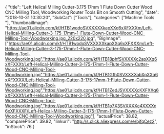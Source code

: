 {
	"title": "Left Helical Milling Cutter-3.175 17mm 1 Flute Down Cutter Wood CNC Milling Tool, Woodworking Router Tools Bit on Smooth Cutting",
	"date": "2018-10-31 10:30:20",
	"SubCat": ["Tools"],
	"categories": ["Machine Tools "],
	"thumbnailImage": "https://ae01.alicdn.com/kf/HTB1wodoSVXXXXXkapXXq6xXFXXXm/Left-Helical-Milling-Cutter-3-175-17mm-1-Flute-Down-Cutter-Wood-CNC-Milling-Tool-Woodworking.jpg_220x220.jpg",
	"BigImage": ["https://ae01.alicdn.com/kf/HTB1wodoSVXXXXXkapXXq6xXFXXXm/Left-Helical-Milling-Cutter-3-175-17mm-1-Flute-Down-Cutter-Wood-CNC-Milling-Tool-Woodworking.jpg","https://ae01.alicdn.com/kf/HTB18phfSVXXXXc2apXXq6xXFXXXt/Left-Helical-Milling-Cutter-3-175-17mm-1-Flute-Down-Cutter-Wood-CNC-Milling-Tool-Woodworking.jpg","https://ae01.alicdn.com/kf/HTB1Gfh0SVXXXXabXpXXq6xXFXXXX/Left-Helical-Milling-Cutter-3-175-17mm-1-Flute-Down-Cutter-Wood-CNC-Milling-Tool-Woodworking.jpg","https://ae01.alicdn.com/kf/HTB1ZedJSVXXXXcKXFXXq6xXFXXXf/Left-Helical-Milling-Cutter-3-175-17mm-1-Flute-Down-Cutter-Wood-CNC-Milling-Tool-Woodworking.jpg","https://ae01.alicdn.com/kf/HTB1o7X3SVXXXXc4XXXXq6xXFXXXF/Left-Helical-Milling-Cutter-3-175-17mm-1-Flute-Down-Cutter-Wood-CNC-Milling-Tool-Woodworking.jpg"],
	"actualPrice": 38.82,
	"comparePrice": 39.82,
	"linkurl": "http://s.click.aliexpress.com/e/bjfqCez2",
	"inStock": 76
}
